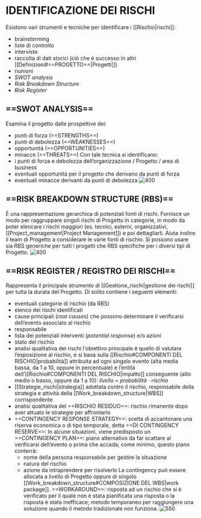 # IDENTIFICAZIONE DEI RISCHI
Esistono vari strumenti e tecniche per identificare i [[Rischio|rischi]]:
- brainstorming
- liste di controllo
- interviste
- raccolta di dati storici (ciò che è successo in altri [[Definizioni#==PROGETTO==|Progetti]])
- riunioni
- _SWOT analysis_
- _Risk Breakdown Structure_
- _Risk Register_

## ==SWOT ANALYSIS==
Esamina il progetto dalle prospettive dei:
- punti di forza (==STRENGTHS==)
- punti di debolezza (==WEAKNESSES==)
- opportunità (==OPPORTUNITIES==)
- minacce  (==THREATS==)
Con tale tecnica si identificano:
- i punti di forza e debolezza dell’organizzazione / Progetto / area di business
- eventuali opportunità per il progetto che derivano da punti di forza
- eventuali minacce derivanti da punti di debolezza
![400](swot.png)

## ==RISK BREAKDOWN STRUCTURE (RBS)==
È una rappresentazione gerarchica di potenziali fonti di rischi. Fornisce un modo per raggruppare singoli rischi di Progetto in categorie, in modo da poter elencare i rischi maggiori (es. tecnici, esterni, organizzativi, [[Project_management|Project Management]]) e poi dettagliarli. Aiuta inoltre il team di Progetto a considerare le varie fonti di rischio. Si possono usare sia RBS generiche per tutti i progetti che RBS specifiche per i diversi tipi di Progetto.
![400](rbs.png)

## ==RISK REGISTER / REGISTRO DEI RISCHI==
Rappresenta il principale strumento di [[Gestione_rischi|gestione dei rischi]] per tutta la durata del Progetto. Di solito contiene i seguenti elementi:
- eventuali categorie di rischio (da RBS)
- elenco dei rischi identificati
- cause principali (_root causes_) che possono determinare il verificarsi dell’evento associato al rischio
- responsabile
- lista dei potenziali interventi (_potential response_) e/o azioni
- stato del rischio
- analisi qualitativa dei rischi
	l'obiettivo principale è quello di valutare l’esposizione al rischio, e si basa sulla [[Rischio#COMPONENTI DEL RISCHIO|probabilità]] attribuita ad ogni singolo evento (alta media bassa, da 1 a 10, oppure in percentuale) e l’entità dell’[[Rischio#COMPONENTI DEL RISCHIO|impatto]] conseguente (alto medio o basso, oppure da 1 a 10):
	_livello = probabilità $\cdot$ rischio_
- [[Strategie_rischi|strategia]] adottata contro il rischio, responsabile della strategia e attività della [[Work_breakdown_structure|WBS]] corrispondente
- analisi qualitativa del ==RISCHIO RESIDUO==: rischio rimanente dopo aver attuato le strategie per affrontarlo
- ==CONTINGENCY RESPONSE STRATEGY==: scelta di accantonare una riserva economica o di tipo temporale, detta ==DI CONTINGENCY RESERVE==:
	In alcune situazioni, viene predisposto un ==CONTINGENCY PLAN==: piano alternativo da far scattare al verificarsi dell’evento o prima che accada; come minimo, questo piano conterrà:
	- nome della persona responsabile per gestire la situazione
	- natura del rischio
	- azione da intraprendere per risolverlo
	La contingency può essere allocata a livello di Progetto oppure di singolo [[Work_breakdown_structure#COMPOSIZIONE DEL WBS|work package]].
	==WORKAROUND==: risposta ad un rischio che si è verificato per il quale non è stata pianificata una risposta o la risposta è stata inefficace; metodo temporaneo per raggiungere una soluzione quando il metodo tradizionale non funziona.
![550](risk_register.png)